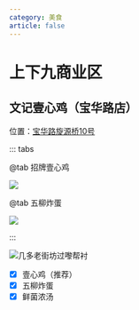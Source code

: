 ```yaml
---
category: 美食
article: false
---
```


# 上下九商业区

## 文记壹心鸡（宝华路店）

<span class="icon iconfont icon-locate"></span> 位置：<a href="https://ditu.amap.com/place/B00140UXW3" target="_blank">宝华路旋源桥10号</a>

::: tabs

@tab 招牌壹心鸡

![](https://img.sherry4869.com/Blog/life/delicacies/guangzhou/lw/sxjsyq/wjyxj/img.jpg)

@tab 五柳炸蛋

![](https://img.sherry4869.com/Blog/life/delicacies/guangzhou/lw/sxjsyq/wjyxj/img_2.jpg)

:::

![几多老街坊过嚟帮衬](https://img.sherry4869.com/Blog/life/delicacies/guangzhou/lw/sxjsyq/wjyxj/img_4.jpg)

- [x] 壹心鸡（推荐）
- [x] 五柳炸蛋
- [x] 鲜菌浓汤